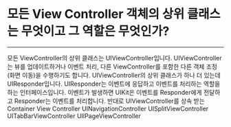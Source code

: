# 모든 View Controller 객체의 상위 클래스는 무엇이고 그 역할은 무엇인가?
---

모든 ViewController의 상위 클래스는 UIViewController입니다.
UIViewController는 뷰를 업데이트하거나 이벤트 처리, 다른 ViewController를 포함한 다른 객체 조정(화면 이동)을 수행하기도 합니다.
UIViewController의 상위 클래스가 하나 더 있는데 UIResponder입니다.
UIResponder는 이벤트에 응답하고 이벤트를 처리하는 역할을 하는 인터페이스입니다.
이벤트가 발생하면 UIKit은 이벤트를 Responder에게 전달하고 Responder는 이벤트를 처리합니다.
반대로 UIViewController를 상속 받는 Container View Controller
UINavigationController
UISplitViewController
UITabBarViewController
UIIPageViewController
